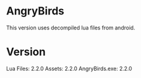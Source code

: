 # AngryBirds
This version uses decompiled lua files from android.

# Version
Lua Files: 2.2.0
Assets: 2.2.0
AngryBirds.exe: 2.2.0
